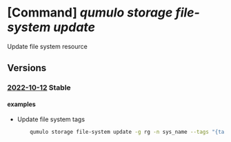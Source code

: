 # [Command] _qumulo storage file-system update_

Update file system resource

## Versions

### [2022-10-12](/Resources/mgmt-plane/L3N1YnNjcmlwdGlvbnMve30vcmVzb3VyY2Vncm91cHMve30vcHJvdmlkZXJzL3F1bXVsby5zdG9yYWdlL2ZpbGVzeXN0ZW1zL3t9/2022-10-12.xml) **Stable**

<!-- mgmt-plane /subscriptions/{}/resourcegroups/{}/providers/qumulo.storage/filesystems/{} 2022-10-12 -->

#### examples

- Update file system tags
    ```bash
        qumulo storage file-system update -g rg -n sys_name --tags "{tag:test}"
    ```
